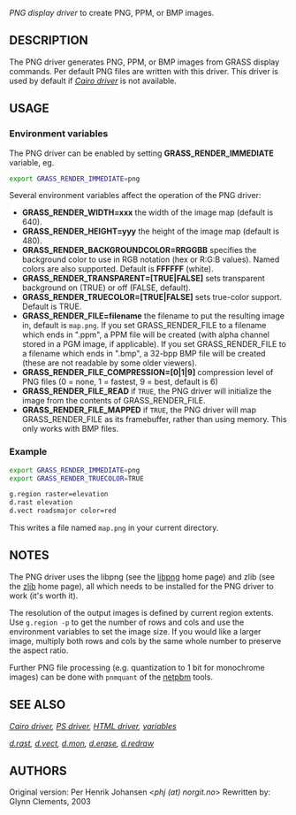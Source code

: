 *PNG display driver* to create PNG, PPM, or BMP images.

## DESCRIPTION

The PNG driver generates PNG, PPM, or BMP images from GRASS display
commands. Per default PNG files are written with this driver. This
driver is used by default if *[Cairo driver](cairodriver.md)* is not
available.

## USAGE

### Environment variables

The PNG driver can be enabled by setting **GRASS_RENDER_IMMEDIATE**
variable, eg.

```bash
export GRASS_RENDER_IMMEDIATE=png
```

Several environment variables affect the operation of the PNG driver:

- **GRASS_RENDER_WIDTH=xxx**
  the width of the image map (default is 640).
- **GRASS_RENDER_HEIGHT=yyy**
  the height of the image map (default is 480).
- **GRASS_RENDER_BACKGROUNDCOLOR=RRGGBB**
  specifies the background color to use in RGB notation (hex or R:G:B
  values). Named colors are also supported. Default is **FFFFFF**
  (white).
- **GRASS_RENDER_TRANSPARENT=\[TRUE\|FALSE\]**
  sets transparent background on (TRUE) or off (FALSE, default).
- **GRASS_RENDER_TRUECOLOR=\[TRUE\|FALSE\]**
  sets true-color support. Default is TRUE.
- **GRASS_RENDER_FILE=filename**
  the filename to put the resulting image in, default is `map.png`. If
  you set GRASS_RENDER_FILE to a filename which ends in ".ppm", a PPM
  file will be created (with alpha channel stored in a PGM image, if
  applicable). If you set GRASS_RENDER_FILE to a filename which ends in
  ".bmp", a 32-bpp BMP file will be created (these are not readable by
  some older viewers).
- **GRASS_RENDER_FILE_COMPRESSION=\[0\|1\|9\]**
  compression level of PNG files (0 = none, 1 = fastest, 9 = best,
  default is 6)
- **GRASS_RENDER_FILE_READ**
  if `TRUE`, the PNG driver will initialize the image from the contents
  of GRASS_RENDER_FILE.
- **GRASS_RENDER_FILE_MAPPED**
  if `TRUE`, the PNG driver will map GRASS_RENDER_FILE as its
  framebuffer, rather than using memory. This only works with BMP files.

### Example

```bash
export GRASS_RENDER_IMMEDIATE=png
export GRASS_RENDER_TRUECOLOR=TRUE

g.region raster=elevation
d.rast elevation
d.vect roadsmajor color=red
```

This writes a file named `map.png` in your current directory.

## NOTES

The PNG driver uses the libpng (see the
[libpng](http://www.libpng.org/pub/png/) home page) and zlib (see the
[zlib](http://www.zlib.net) home page), all which needs to be installed
for the PNG driver to work (it's worth it).

The resolution of the output images is defined by current region
extents. Use `g.region -p` to get the number of rows and cols and use
the environment variables to set the image size. If you would like a
larger image, multiply both rows and cols by the same whole number to
preserve the aspect ratio.

Further PNG file processing (e.g. quantization to 1 bit for monochrome
images) can be done with `pnmquant` of the
[netpbm](https://netpbm.sourceforge.net/) tools.

## SEE ALSO

*[Cairo driver](cairodriver.md), [PS driver](psdriver.md), [HTML
driver](htmldriver.md), [variables](variables.md)*

*[d.rast](d.rast.md), [d.vect](d.vect.md), [d.mon](d.mon.md),
[d.erase](d.erase.md), [d.redraw](d.redraw.md)*

## AUTHORS

Original version: Per Henrik Johansen \<*phj (at) norgit.no*\>
Rewritten by: Glynn Clements, 2003

